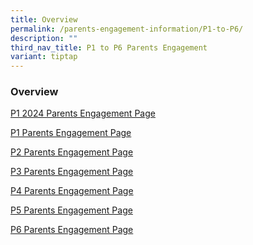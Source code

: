 ```yaml
---
title: Overview
permalink: /parents-engagement-information/P1-to-P6/
description: ""
third_nav_title: P1 to P6 Parents Engagement
variant: tiptap
---
```

<h3>Overview</h3>
<p><a href="/parents-engagement-information/p1-to-p6-parents-engagement/permalink/p1parents2024" rel="noopener noreferrer nofollow" target="_blank">P1 2024 Parents Engagement Page</a>
</p>
<p><a href="/parents-engagement-information/p1" rel="noopener noreferrer nofollow" target="_blank">P1 Parents Engagement Page</a>
</p>
<p><a href="/parents-engagement-information/p2" rel="noopener noreferrer nofollow" target="_blank">P2 Parents Engagement Page</a>
</p>
<p><a href="/parents-engagement-information/p3" rel="noopener noreferrer nofollow" target="_blank">P3 Parents Engagement Page</a>
</p>
<p><a href="/parents-engagement-information/P4/" rel="noopener noreferrer nofollow" target="_blank">P4 Parents Engagement Page</a>
</p>
<p><a href="/parents-engagement-information/p5" rel="noopener noreferrer nofollow" target="_blank">P5 Parents Engagement Page</a>
</p>
<p><a href="/parents-engagement-information/p6" rel="noopener noreferrer nofollow" target="_blank">P6 Parents Engagement Page</a>
</p>